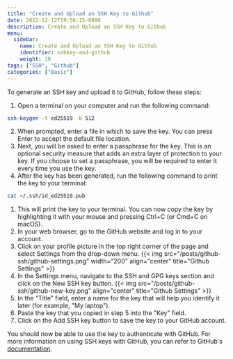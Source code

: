 ```yaml
---
title: "Create and Upload an SSH Key to Github"
date: 2022-12-12T19:56:15-0800
description: Create and Upload an SSH Key to Github
menu:
  sidebar:
    name: Create and Upload an SSH Key to Github
    identifier: sshkey-and-github
    weight: 10
tags: ["SSH", "Github"]
categories: ["Basic"]
---
```

To generate an SSH key and upload it to GitHub, follow these steps:
1.  Open a terminal on your computer and run the following command:
```bash
ssh-keygen -t ed25519 -b 512
```
2.  When prompted, enter a file in which to save the key. You can press Enter to accept the default file location.
3.  Next, you will be asked to enter a passphrase for the key. This is an optional security measure that adds an extra layer of protection to your key. If you choose to set a passphrase, you will be required to enter it every time you use the key.
4.  After the key has been generated, run the following command to print the key to your terminal:
```bash
cat ~/.ssh/id_ed25519.pub
``` 
1.  This will print the key to your terminal. You can now copy the key by highlighting it with your mouse and pressing Ctrl+C (or Cmd+C on macOS).
2.  In your web browser, go to the GitHub website and log in to your account.
3.  Click on your profile picture in the top right corner of the page and select Settings from the drop-down menu.
{{< img src="/posts/github-ssh/github-settings.png" width="200" align="center" title="Github Settings" >}}
4.  In the Settings menu, navigate to the SSH and GPG keys section and click on the New SSH key button.
{{< img src="/posts/github-ssh/github-new-key.png" align="center" title="Github Settings" >}}
5.  In the "Title" field, enter a name for the key that will help you identify it later (for example, "My laptop").
6.  Paste the key that you copied in step 5 into the "Key" field.
7.  Click on the Add SSH key button to save the key to your GitHub account.

You should now be able to use the key to authenticate with GitHub. For more information on using SSH keys with GitHub, you can refer to GitHub's [documentation](https://docs.github.com/en/authentication/connecting-to-github-with-ssh/adding-a-new-ssh-key-to-your-github-account).
